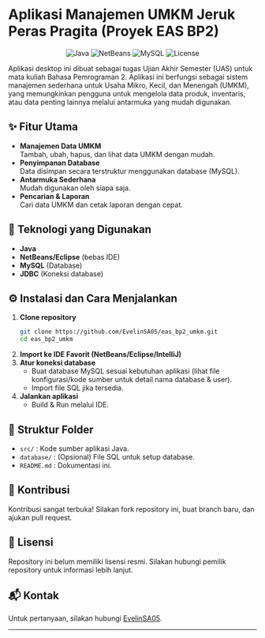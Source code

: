 # Aplikasi Manajemen UMKM Jeruk Peras Pragita (Proyek EAS BP2)

<p align="center">
  <img src="https://img.shields.io/badge/Java-ED8B00?style=for-the-badge&logo=openjdk&logoColor=white" alt="Java">
  <img src="https://img.shields.io/badge/NetBeans-1B6AC6?style=for-the-badge&logo=apache-netbeans-ide&logoColor=white" alt="NetBeans">
  <img src="https://img.shields.io/badge/Database-MySQL-blue?style=for-the-badge&logo=mysql&logoColor=white" alt="MySQL">
  <img src="https://img.shields.io/github/license/EvelinSA05/eas_bp2_umkm?style=for-the-badge" alt="License">
</p>

Aplikasi desktop ini dibuat sebagai tugas Ujian Akhir Semester (UAS) untuk mata kuliah Bahasa Pemrograman 2. Aplikasi ini berfungsi sebagai sistem manajemen sederhana untuk Usaha Mikro, Kecil, dan Menengah (UMKM), yang memungkinkan pengguna untuk mengelola data produk, inventaris, atau data penting lainnya melalui antarmuka yang mudah digunakan.

## ✨ Fitur Utama

- **Manajemen Data UMKM**  
  Tambah, ubah, hapus, dan lihat data UMKM dengan mudah.
- **Penyimpanan Database**  
  Data disimpan secara terstruktur menggunakan database (MySQL).
- **Antarmuka Sederhana**  
  Mudah digunakan oleh siapa saja.
- **Pencarian & Laporan**  
  Cari data UMKM dan cetak laporan dengan cepat.

## 🚀 Teknologi yang Digunakan

- **Java** 
- **NetBeans/Eclipse** (bebas IDE)
- **MySQL** (Database)
- **JDBC** (Koneksi database)

## ⚙️ Instalasi dan Cara Menjalankan

1. **Clone repository**
   ```bash
   git clone https://github.com/EvelinSA05/eas_bp2_umkm.git
   cd eas_bp2_umkm
   ```
2. **Import ke IDE Favorit (NetBeans/Eclipse/IntelliJ)**
3. **Atur koneksi database**
   - Buat database MySQL sesuai kebutuhan aplikasi (lihat file konfigurasi/kode sumber untuk detail nama database & user).
   - Import file SQL jika tersedia.
4. **Jalankan aplikasi**
   - Build & Run melalui IDE.

## 📂 Struktur Folder

- `src/` : Kode sumber aplikasi Java.
- `database/` : (Opsional) File SQL untuk setup database.
- `README.md` : Dokumentasi ini.

## 🤝 Kontribusi

Kontribusi sangat terbuka! Silakan fork repository ini, buat branch baru, dan ajukan pull request.

## 📝 Lisensi

Repository ini belum memiliki lisensi resmi. Silakan hubungi pemilik repository untuk informasi lebih lanjut.

## 📬 Kontak

Untuk pertanyaan, silakan hubungi [EvelinSA05](https://github.com/EvelinSA05).

---

